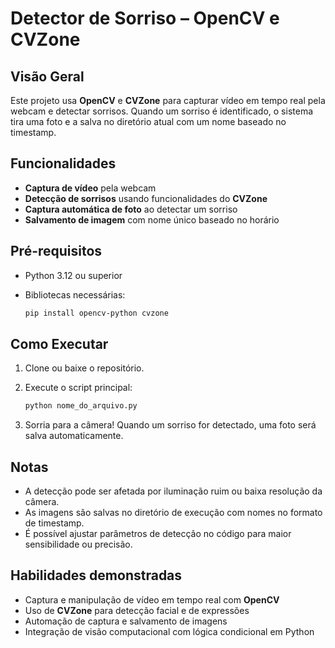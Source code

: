 # Detector de Sorriso – OpenCV e CVZone

## Visão Geral

Este projeto usa **OpenCV** e **CVZone** para capturar vídeo em tempo real pela webcam e detectar sorrisos.
Quando um sorriso é identificado, o sistema tira uma foto e a salva no diretório atual com um nome baseado no timestamp.

## Funcionalidades

* **Captura de vídeo** pela webcam
* **Detecção de sorrisos** usando funcionalidades do **CVZone**
* **Captura automática de foto** ao detectar um sorriso
* **Salvamento de imagem** com nome único baseado no horário

## Pré-requisitos

* Python 3.12 ou superior
* Bibliotecas necessárias:

  ```bash
  pip install opencv-python cvzone
  ```

## Como Executar

1. Clone ou baixe o repositório.
2. Execute o script principal:

   ```bash
   python nome_do_arquivo.py
   ```
3. Sorria para a câmera! Quando um sorriso for detectado, uma foto será salva automaticamente.

## Notas

* A detecção pode ser afetada por iluminação ruim ou baixa resolução da câmera.
* As imagens são salvas no diretório de execução com nomes no formato de timestamp.
* É possível ajustar parâmetros de detecção no código para maior sensibilidade ou precisão.

## Habilidades demonstradas

* Captura e manipulação de vídeo em tempo real com **OpenCV**
* Uso de **CVZone** para detecção facial e de expressões
* Automação de captura e salvamento de imagens
* Integração de visão computacional com lógica condicional em Python

